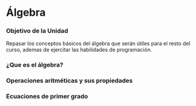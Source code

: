 # Álgebra

### Objetivo de la Unidad

Repasar los conceptos básicos del álgebra que serán útiles para el resto del
curso, ademas de ejercitar las habilidades de programación.

### ¿Que es el álgebra?

### Operaciones aritméticas y sus propiedades

### Ecuaciones de primer grado
